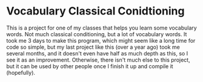 # Vocabulary Classical Conidtioning
This is a project for one of my classes that helps you learn some vocabulary words. Not much classical conditioning, but a lot of vocabulary words.
It took me 3 days to make this program, which might seem like a long time for code so simple, but my last project like this (over a year ago) took me several months, and it doesn't even have half as much depth as this, so I see it as an improvement.
Otherwise, there isn't much else to this project, but it can be used by other people once I finish it up and compile it (hopefully).

